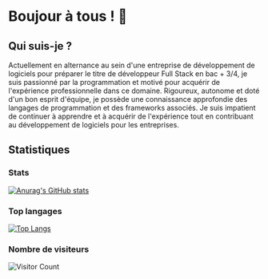 # Boujour à tous ! 👋


## Qui suis-je ?

Actuellement en alternance au sein d'une entreprise de développement de logiciels pour préparer le titre de développeur Full Stack en bac + 3/4, je suis passionné par la programmation et motivé pour acquérir de l'expérience professionnelle dans ce domaine. Rigoureux, autonome et doté d'un bon esprit d'équipe, je possède une connaissance approfondie des langages de programmation et des frameworks associés. Je suis impatient de continuer à apprendre et à acquérir de l'expérience tout en contribuant au développement de logiciels pour les entreprises.

## **Statistiques**

### Stats
[![Anurag's GitHub stats](https://github-readme-stats.vercel.app/api?username=menahvye&count_private=true&show_icons=true&title_color=fff&text_color=fff&bg_color=30,36d1dc,904e95)](https://github.com/menahvye/github-readme-stats)

### Top langages
[![Top Langs](https://github-readme-stats.vercel.app/api/top-langs/?username=menahvye&langs_count=10&layout=compact&hide=html,css&hide_title=true)](https://github.com/menahvye/github-readme-stats)

### Nombre de visiteurs
![Visitor Count](https://profile-counter.glitch.me/menahvye/count.svg)


<!--
**menahvye/menahvye** is a ✨ _special_ ✨ repository because its `README.md` (this file) appears on your GitHub profile.

Here are some ideas to get you started:

- 🔭 I’m currently working on ...
- 🌱 I’m currently learning ...
- 👯 I’m looking to collaborate on ...
- 🤔 I’m looking for help with ...
- 💬 Ask me about ...
- 📫 How to reach me: ...
- 😄 Pronouns: ...
- ⚡ Fun fact: ...
-->
